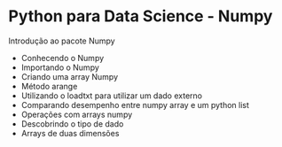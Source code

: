 # Python para Data Science - Numpy
 Introdução ao pacote Numpy

- Conhecendo o Numpy
- Importando o Numpy
- Criando uma array Numpy
- Método arange
- Utilizando o loadtxt para utilizar um dado externo
- Comparando desempenho entre numpy array e um python list
- Operações com arrays numpy
- Descobrindo o tipo de dado
- Arrays de duas dimensões

